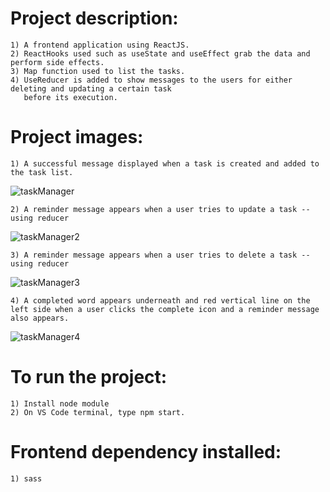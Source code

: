 #   Project description:
    1) A frontend application using ReactJS.
    2) ReactHooks used such as useState and useEffect grab the data and perform side effects.
    3) Map function used to list the tasks.
    4) UseReducer is added to show messages to the users for either deleting and updating a certain task
       before its execution.

#   Project images:
    1) A successful message displayed when a task is created and added to the task list.
![taskManager](https://github.com/kevinandris/Task_manager/assets/102328858/c224e774-0196-413b-b592-2199fc8f3255)

    2) A reminder message appears when a user tries to update a task -- using reducer
![taskManager2](https://github.com/kevinandris/Task_manager/assets/102328858/7dac3428-f426-4785-b712-1d7083e63cd1)

    3) A reminder message appears when a user tries to delete a task -- using reducer
![taskManager3](https://github.com/kevinandris/Task_manager/assets/102328858/4073f807-0213-43ce-be74-a530ddc82124)

    4) A completed word appears underneath and red vertical line on the left side when a user clicks the complete icon and a reminder message also appears.
![taskManager4](https://github.com/kevinandris/Task_manager/assets/102328858/0e7215d8-ff31-41d2-9d85-53ce7bf986e5)
    

#   To run the project:
    1) Install node module
    2) On VS Code terminal, type npm start.

#   Frontend dependency installed:
    1) sass
